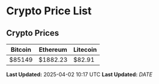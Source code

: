 # Crypto Price List

## Crypto Prices
| Bitcoin | Ethereum | Litecoin |
| ------- | -------- | -------- |
| $85149 | $1882.23 | $82.91 |
**Last Updated:** 2025-04-02 10:17 UTC
**Last Updated:** $DATE$
